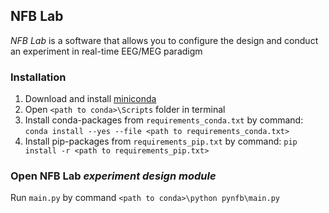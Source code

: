 ## NFB Lab 
*NFB Lab* is a software that allows you to configure the design and conduct an experiment in real-time EEG/MEG paradigm
### Installation
1. Download and install [miniconda](https://conda.io/miniconda.html)
2. Open `<path to conda>\Scripts` folder in terminal
2. Install conda-packages from `requirements_conda.txt` by command: 
```conda install --yes --file <path to requirements_conda.txt>```
3. Install pip-packages from `requirements_pip.txt` by command: 
```pip install -r <path to requirements_pip.txt>```
### Open NFB Lab *experiment design module*
Run `main.py` by command ```<path to conda>\python pynfb\main.py```